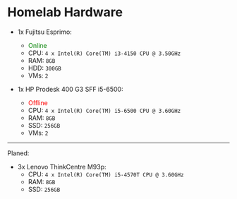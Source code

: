 # Homelab Hardware

- 1x Fujitsu Esprimo:
    - <span style="color:green">Online</span>
    - CPU: `4 x Intel(R) Core(TM) i3-4150 CPU @ 3.50GHz`
    - RAM: `8GB`
    - HDD: `300GB`
    - VMs: `2`



- 1x HP Prodesk 400 G3 SFF i5-6500:
    - <span style="color:red">Offline</span>
    - CPU: `4 x Intel(R) Core(TM) i5-6500 CPU @ 3.60GHz`
    - RAM: `8GB`
    - SSD: `256GB`
    - VMs: `2`

-------------------------------------------------

Planed:

  - 3x Lenovo ThinkCentre M93p:
    - CPU: `4 x Intel(R) Core(TM) i5-4570T CPU @ 3.60GHz`
    - RAM: `8GB`
    - SSD: `256GB`